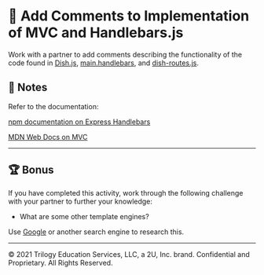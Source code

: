 # 📐 Add Comments to Implementation of MVC and Handlebars.js

Work with a partner to add comments describing the functionality of the code found in [Dish.js](./Unsolved/models/Dish.js), [main.handlebars](./Unsolved/views/layouts/main.handlebars), and [dish-routes.js](./Unsolved/controllers/dish-routes.js).

## 📝 Notes

Refer to the documentation:

[npm documentation on Express Handlebars](https://www.npmjs.com/package/express-handlebars)

[MDN Web Docs on MVC](https://developer.mozilla.org/en-US/docs/Glossary/MVC)

---

## 🏆 Bonus

If you have completed this activity, work through the following challenge with your partner to further your knowledge:

- What are some other template engines?

Use [Google](https://www.google.com) or another search engine to research this.

---

© 2021 Trilogy Education Services, LLC, a 2U, Inc. brand. Confidential and Proprietary. All Rights Reserved.
